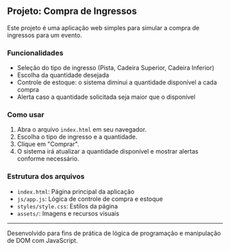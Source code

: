 ## Projeto: Compra de Ingressos

Este projeto é uma aplicação web simples para simular a compra de ingressos para um evento.

### Funcionalidades
- Seleção do tipo de ingresso (Pista, Cadeira Superior, Cadeira Inferior)
- Escolha da quantidade desejada
- Controle de estoque: o sistema diminui a quantidade disponível a cada compra
- Alerta caso a quantidade solicitada seja maior que o disponível

### Como usar
1. Abra o arquivo `index.html` em seu navegador.
2. Escolha o tipo de ingresso e a quantidade.
3. Clique em "Comprar".
4. O sistema irá atualizar a quantidade disponível e mostrar alertas conforme necessário.

### Estrutura dos arquivos
- `index.html`: Página principal da aplicação
- `js/app.js`: Lógica de controle de compra e estoque
- `styles/style.css`: Estilos da página
- `assets/`: Imagens e recursos visuais

---
Desenvolvido para fins de prática de lógica de programação e manipulação de DOM com JavaScript.

